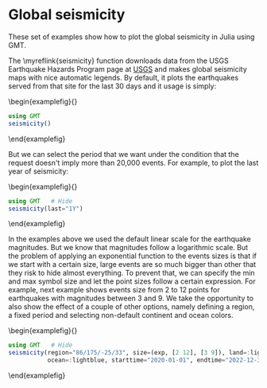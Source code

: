 # Global seismicity

These set of examples show how to plot the global seismicity in Julia using GMT.

The \myreflink{seismicity} function downloads data from the USGS Earthquake Hazards Program page at
[USGS](https://earthquake.usgs.gov) and makes global seismicity maps with nice automatic legends. By default,
it plots the earthquakes served from that site for the last 30 days and it usage is simply:

\begin{examplefig}{}
```julia
using GMT
seismicity()
```
\end{examplefig}

But we can select the period that we want under the condition that the request doesn't imply more than
20,000 events. For example, to plot the last year of seismicity:

\begin{examplefig}{}
```julia
using GMT	# Hide
seismicity(last="1Y")
```
\end{examplefig}

In the examples above we used the default linear scale for the earthquake magnitudes. But we know that
magnitudes follow a logarithmic scale. But the problem of applying an exponential function to the events sizes
is that if we start with a certain size, large events are so much bigger than other that they risk to hide
almost everything. To prevent that, we can specify the min and max symbol size and let the point sizes follow
a certain expression. For example, next example shows events size from 2 to 12 points for earthquakes with
magnitudes between 3 and 9. We take the opportunity to also show the effect of a couple of other options,
namely defining a region, a fixed period and selecting non-default continent and ocean colors.


\begin{examplefig}{}
```julia
using GMT	# Hide
seismicity(region="86/175/-25/33", size=(exp, [2 12], [3 9]), land=:lightbrown,
           ocean=:lightblue, starttime="2020-01-01", endtime="2022-12-31")
```
\end{examplefig}
